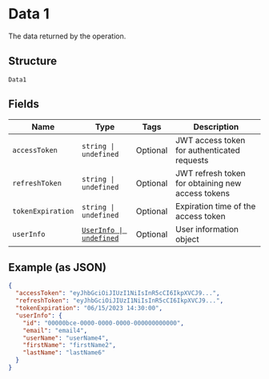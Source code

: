 
# Data 1

The data returned by the operation.

## Structure

`Data1`

## Fields

| Name | Type | Tags | Description |
|  --- | --- | --- | --- |
| `accessToken` | `string \| undefined` | Optional | JWT access token for authenticated requests |
| `refreshToken` | `string \| undefined` | Optional | JWT refresh token for obtaining new access tokens |
| `tokenExpiration` | `string \| undefined` | Optional | Expiration time of the access token |
| `userInfo` | [`UserInfo \| undefined`](../../doc/models/user-info.md) | Optional | User information object |

## Example (as JSON)

```json
{
  "accessToken": "eyJhbGciOiJIUzI1NiIsInR5cCI6IkpXVCJ9...",
  "refreshToken": "eyJhbGciOiJIUzI1NiIsInR5cCI6IkpXVCJ9...",
  "tokenExpiration": "06/15/2023 14:30:00",
  "userInfo": {
    "id": "00000bce-0000-0000-0000-000000000000",
    "email": "email4",
    "userName": "userName4",
    "firstName": "firstName2",
    "lastName": "lastName6"
  }
}
```

